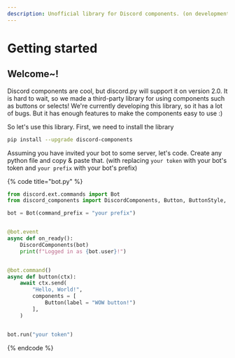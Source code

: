 ```yaml
---
description: Unofficial library for Discord components. (on development)
---
```


# Getting started

## Welcome~!

Discord components are cool, but discord.py will support it on version 2.0. It is hard to wait, so we made a third-party library for using components such as buttons or selects!  We're currently developing this library, so it has a lot of bugs. But it has enough features to make the components easy to use :\)

So let's use this library. First, we need to install the library

```bash
pip install --upgrade discord-components
```

Assuming you have invited your bot to some server, let's code.  Create any python file and copy & paste that. \(with replacing `your token` with your bot's token and `your prefix` with your bot's prefix\) 

{% code title="bot.py" %}
```python
from discord.ext.commands import Bot
from discord_components import DiscordComponents, Button, ButtonStyle, InteractionType

bot = Bot(command_prefix = "your prefix")


@bot.event
async def on_ready():
    DiscordComponents(bot)
    print(f"Logged in as {bot.user}!")


@bot.command()
async def button(ctx):
    await ctx.send(
        "Hello, World!",
        components = [
            Button(label = "WOW button!")
        ],
    )


bot.run("your token")
```
{% endcode %}

